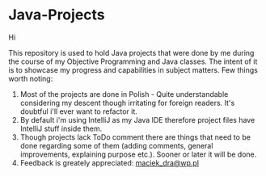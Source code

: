 # Java-Projects
Hi

This repository is used to hold Java projects that were done by me during the course of my Objective Programming and Java classes. The intent of it is to showcase my progress and capabilities in subject matters.
Few things worth noting:
1) Most of the projects are done in Polish - Quite understandable considering my descent though irritating for foreign readers. It's doubtful i'll ever want to refactor it.
2) By default i'm using IntelliJ as my Java IDE therefore project files have IntelliJ stuff inside them.
3) Though projects lack ToDo comment there are things that need to be done regarding some of them (adding comments, general improvements, explaining purpose etc.). Sooner or later it will be done.
4) Feedback is greately appreciated: maciek_dra@wp.pl
